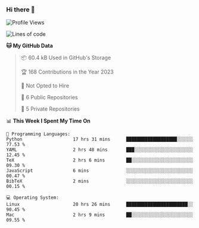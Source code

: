 ### Hi there 👋

<!--
**huayuan4396/huayuan4396** is a ✨ _special_ ✨ repository because its `README.md` (this file) appears on your GitHub profile.

Here are some ideas to get you started:

- 🔭 I’m currently working on ...
- 🌱 I’m currently learning ...
- 👯 I’m looking to collaborate on ...
- 🤔 I’m looking for help with ...
- 💬 Ask me about ...
- 📫 How to reach me: ...
- 😄 Pronouns: ...
- ⚡ Fun fact: ...
-->

<!--START_SECTION:waka-->
![Profile Views](http://img.shields.io/badge/Profile%20Views-2-blue)

![Lines of code](https://img.shields.io/badge/From%20Hello%20World%20I%27ve%20Written-142.8%20thousand%20lines%20of%20code-blue)

**🐱 My GitHub Data** 

> 📦 60.4 kB Used in GitHub's Storage 
 > 
> 🏆 168 Contributions in the Year 2023
 > 
> 🚫 Not Opted to Hire
 > 
> 📜 6 Public Repositories 
 > 
> 🔑 5 Private Repositories 
 > 
📊 **This Week I Spent My Time On** 

```text
💬 Programming Languages: 
Python                   17 hrs 31 mins      ███████████████████░░░░░░   77.53 % 
YAML                     2 hrs 48 mins       ███░░░░░░░░░░░░░░░░░░░░░░   12.45 % 
TeX                      2 hrs 6 mins        ██░░░░░░░░░░░░░░░░░░░░░░░   09.30 % 
JavaScript               6 mins              ░░░░░░░░░░░░░░░░░░░░░░░░░   00.47 % 
BibTeX                   2 mins              ░░░░░░░░░░░░░░░░░░░░░░░░░   00.15 % 

💻 Operating System: 
Linux                    20 hrs 26 mins      ███████████████████████░░   90.45 % 
Mac                      2 hrs 9 mins        ██░░░░░░░░░░░░░░░░░░░░░░░   09.55 % 
```


<!--END_SECTION:waka-->

